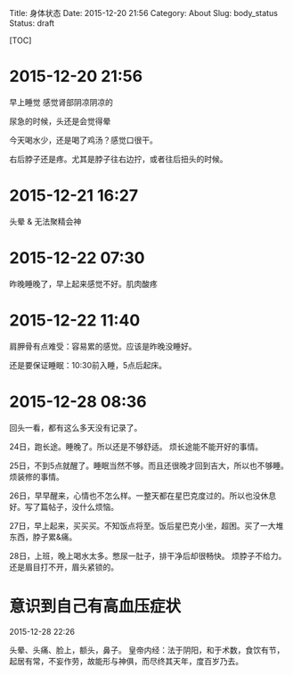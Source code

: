 Title: 身体状态
Date: 2015-12-20 21:56
Category: About
Slug: body_status
Status: draft

[TOC]

# 2015-12-20 21:56

早上睡觉 感觉肾部阴凉阴凉的

尿急的时候，头还是会觉得晕

今天喝水少，还是喝了鸡汤？感觉口很干。

右后脖子还是疼。尤其是脖子往右边拧，或者往后扭头的时候。



# 2015-12-21 16:27


头晕 &  无法聚精会神

# 2015-12-22 07:30

昨晚睡晚了，早上起来感觉不好。肌肉酸疼

# 2015-12-22 11:40

肩胛骨有点难受：容易累的感觉。应该是昨晚没睡好。

还是要保证睡眠：10:30前入睡，5点后起床。

# 2015-12-28 08:36

回头一看，都有这么多天没有记录了。

24日，跑长途。睡晚了。所以还是不够舒适。 烦长途能不能开好的事情。

25日，不到5点就醒了。睡眠当然不够。而且还很晚才回到吉大，所以也不够睡。烦装修的事情。

26日，早早醒来，心情也不怎么样。一整天都在星巴克度过的。所以也没休息好。写了篇帖子，没什么烦恼。

27日，早上起来，买买买。不知饭点将至。饭后星巴克小坐，超困。买了一大堆东西，脖子累&痛。

28日，上班，晚上喝水太多。憋尿一肚子，排干净后却很畅快。 烦脖子不给力。还是眉目打不开，眉头紧锁的。

# 意识到自己有高血压症状
2015-12-28 22:26

头晕、头痛、脸上，额头，鼻子。
皇帝内经：法于阴阳，和于术数，食饮有节，起居有常，不妄作劳，故能形与神俱，而尽终其天年，度百岁乃去。



